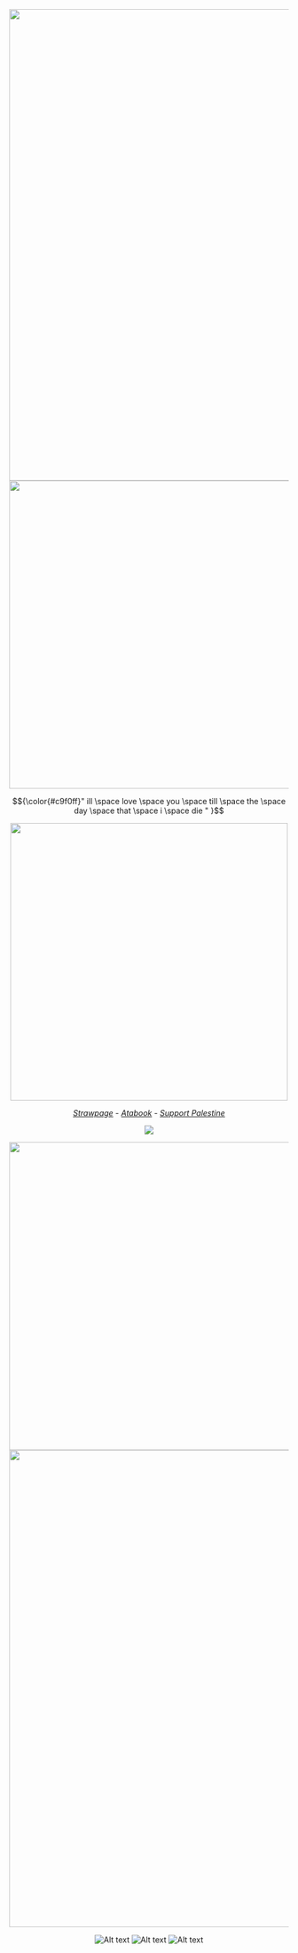 




<div align="center">
	<img width = "850" src="https://64.media.tumblr.com/4c3758b524a7e5b5ac23a671c00da469/3ccdb8309ae367eb-c3/s400x600/dbda7033299247e1f9dbfd206cd5d25bb9fafd59.pnj"
</div>




<div align="center">
	<img width = "555" src="https://64.media.tumblr.com/b2d56a76fa8fb596cc2609fef2ebd597/e0ef561e9ec3e6c9-02/s540x810/b38f36f71d7b3b92d0bb56de2ec1572472153b9b.pnj"
</div>





<p align="center"> 
$${\color{#c9f0ff}" ill \space love \space you \space till \space the \space day \space that \space i \space die   " }$$

</p>

<div align="center">
	<img width = "500" src="https://media.discordapp.net/attachments/1268306594047721544/1289947319701082142/blur_edges_3.png?ex=66faac8f&is=66f95b0f&hm=aef6113a1136951459658a27fa8deae1fe00ae431eb2a7d1e9f7d74e81715704&=&format=webp&quality=lossless&width=563&height=565"

</div>





<div align="center"> 
	
 [_Strawpage_](https://ellierocks.straw.page) - [_Atabook_](https://ellieparkerbutpixel.atabook.org/)  - [_Support Palestine_](https://arab.org/click-to-help/palestine/)

![](https://komarev.com/ghpvc/?username=neurodiellie&label=🧸&style=for-the-badge&color=c9f0ff)



<div align="center">
	<img width = "555" src="https://64.media.tumblr.com/dc8cbcd5dc0ecf8df652defac331fa17/e0ef561e9ec3e6c9-23/s540x810/2b612ea568974d247e5e5994d00e1878af0cca25.pnj"
</div>






<div align="center">
	<img width = "860" src="https://64.media.tumblr.com/4c3758b524a7e5b5ac23a671c00da469/3ccdb8309ae367eb-c3/s400x600/dbda7033299247e1f9dbfd206cd5d25bb9fafd59.pnj"
</div>


![Alt text](https://adriansblinkiecollection.neocities.org/stamps/k28.png)  ![Alt text](https://adriansblinkiecollection.neocities.org/stamps/c2.gif)   ![Alt text](https://raining-starss.neocities.org/thebread%20(2).png)

